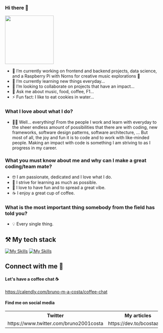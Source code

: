 ### Hi there 👋

<img style="height: 160px" src="https://media.tenor.com/O9cMdj1wkgAAAAAC/mickey-mouse-wave.gif" />

- 🔭 I’m currently working on frontend and backend projects, data science, and a Raspberry Pi with Norns for creative music explorations 🔮
- 🌱 I’m currently learning new things everyday...
- 👯 I’m looking to collaborate on projects that have an impact...
- 💬 Ask me about music, food, coffee, F1...
- ⚡ Fun fact: I like to eat cookies in water...

### What I love about what I do?

- 👨‍💻 Well... everything! From the people I work and learn with everyday to the sheer endless amount of possibilities that there are with coding, new frameworks, software design patterns, software architecture, ... But most of all, the joy and fun it is to code and to work with like-minded people. Making an impact with code is something I am striving to as I progress in my career. 

### What you must know about me and why can I make a great coding/team mate?

- 🤓 I am passionate, dedicated and I love what I do.
- 🥳 I strive for learning as much as possible.
- 🍕 I love to have fun and to spread a great vibe.
- ☕️ I enjoy a great cup of coffee. 

### What is the most important thing somebody from the field has told you?

- 💡 Every single thing.

## ⚒️ My tech stack

[![My Skills](https://skillicons.dev/icons?i=js,html,css,react,vue,nuxt,ruby,nodejs,tailwind,ts,webpack,vite,py,fastapi,flask,java,php,laravel,supabase,githubactions,firebase,pinia,sqllite&theme=light)](https://skills.thijs.gg)
[![My Skills](https://skillicons.dev/icons?i=jest,d3,threejs,gatsby,vitest,dynamodb,git,gql,webpack,jquery,powershell,angular,bash,styledcomponents,postman,lua,kubernetes,terraform,docker,aws,ableton,mysql,postgres,mongodb&theme=light)](https://skills.thijs.gg)

## Connect with me 📲

<h4>Let's have a coffee chat ☕</h4>

https://calendly.com/bruno-m-a-costa/coffee-chat

<h4>Find me on social media</h4>

<table>
  <tr>
    <th>Twitter</th>
    <th>My articles</th>
    <th>Open Source - Python</th>
    <th>Open Source - npm</th>
  </tr>
  <tr>
    <td>
https://www.twitter.com/bruno2001costa
    </td> 
    <td>
https://dev.to/bcostaaa01
    </td>
    <td>
https://pypi.org/project/hubmigrate/
    </td>
    <td>
https://www.npmjs.com/~bcostaaa01
    </td>
  </tr>
</table>
